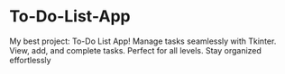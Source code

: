 # To-Do-List-App
My best project: To-Do List App! Manage tasks seamlessly with Tkinter. View, add, and complete tasks. Perfect for all levels. Stay organized effortlessly
